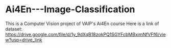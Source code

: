 # Ai4En---Image-Classification
This is a Computer Vision project of VAIP's Ai4En course
Here is a link of dataset: https://drive.google.com/file/d/1y_9dXqB18zokPQ1SGYFcbMBximNfVFf6/view?usp=drive_link
